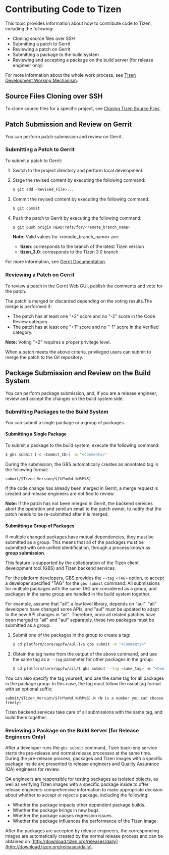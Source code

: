 # Contributing Code to Tizen

This topic provides information about how to contribute code to Tizen, including the following:

- Cloning source files over SSH
- Submitting a patch to Gerrit
- Reviewing a patch on Gerrit
- Submitting a package to the build system
- Reviewing and accepting a package on the build server (for release engineer only)

For more information about the whole work process, see [Tizen Development Working Mechanism](../about/work-flow.md).

## Source Files Cloning over SSH

To clone source files for a specific project, see [Cloning Tizen Source Files](cloning.md).

## Patch Submission and Review on Gerrit

You can perform patch submission and review on Gerrit.

### Submitting a Patch to Gerrit

To submit a patch to Gerrit:

1. Switch to the project directory and perform local development.

2. Stage the revised content by executing the following command:
   ```bash
   $ git add <Revised_File>...
   ```
3. Commit the revised content by executing the following command:
   ```bash
   $ git commit
   ```
4. Push the patch to Gerrit by executing the following command:

   ```bash
   $ git push origin HEAD:refs/for/<remote_branch_name>
   ```
   **Note:** Valid values for <remote_branch_name> are:

   - **tizen**: corresponds to the branch of the latest Tizen version
   - **tizen_3.0**: corresponds to the Tizen 3.0 branch

For more information, see [Gerrit Documentation](https://review.tizen.org/gerrit/Documentation/index.html).

### Reviewing a Patch on Gerrit

To review a patch in the Gerrit Web GUI, publish the comments and vote for the patch.

The patch is merged or discarded depending on the voting results.The merge is performed if:

- The patch has at least one "+2" score and no "-2" score in the Code Review category.
- The patch has at least one "+1" score and no "-1" score in the Verified category.

**Note:** Voting "+2" requires a proper privilege level.

When a patch meets the above criteria, privileged users can submit to merge the patch to the Git repository.

## Package Submission and Review on the Build System

You can perform package submission, and, if you are a release engineer, review and accept the changes on the build system side.

### Submitting Packages to the Build System

You can submit a single package or a group of packages.

#### Submitting a Single Package

To submit a package to the build system, execute the following command:

```bash
$ gbs submit [-c <Commit_ID>] -m "<Comments>"
```

During the submission, the GBS automatically creates an annotated tag in the following format:

```
submit/$Tizen_Version/$(%Y%m%d.%H%M%S)
```

If the code change has already been merged in Gerrit, a merge request is created and release engineers are notified to review.

**Note:** If the patch has not been merged in Gerrit, the backend services abort the operation and send an email to the patch owner, to notify that the patch needs to be re-submitted after it is merged.

#### Submitting a Group of Packages

If multiple changed packages have mutual dependencies, they must be submitted as a group. This means that all of the packages must be submitted with one unified identification, through a process known as **group submission**.

This feature is supported by the collaboration of the Tizen client development tool (GBS) and Tizen backend services.

For the platform developers, GBS provides the `--tag <TAG>` option, to accept a developer specified "TAG" for the `gbs submit` command. All submissions for multiple packages with the same TAG are considered as a group, and packages in the same group are handled in the build system together.

For example, assume that "ail", a low level library, depends on "aul". "ail" developers have changed some APIs, and "aul" must be updated to adapt to the new API changes in "ail". Therefore, once all related patches have been merged to "ail" and "aul" separately, these two packages must be submitted as a group:

1. Submit one of the packages in the group to create a tag:

   ```bash
   $ cd platform/core/appfw/aul-1/$ gbs submit -m "<Comments>"
   ```

2. Obtain the tag name from the output of the above command, and use the same tag as a `--tag` parameter for other packages in the group:

   ```bash
   $ cd platform/core/appfw/ail/$ gbs submit --tag <same_tag> -m "<Comments>"
   ```

You can also specify the tag yourself, and use the same tag for all packages in the package group. In this case, the tag must follow the usual tag format with an optional suffix:

```
submit/$Tizen_Version/$(%Y%m%d.%H%M%S).N (N is a number you can choose freely)
```

Tizen backend services take care of all submissions with the same tag, and build them together.

### Reviewing a Package on the Build Server (for Release Engineers Only)

After a developer runs the `gbs submit` command, Tizen back-end service starts the pre-release and normal release processes at the same time. During the pre-release process, packages and Tizen images with a specific package inside are presented to release engineers and Quality Assurance (QA) engineers for review.

QA engineers are responsible for testing packages as isolated objects, as well as verifying Tizen images with a specific package inside to offer release engineers comprehensive information to make appropriate decision about whether to accept or reject a package, including the following:

- Whether the package impacts other dependent package builds.
- Whether the package brings in new bugs.
- Whether the package causes regression issues.
- Whether the package influences the performance of the Tizen image.

After the packages are accepted by release engineers, the corresponding images are automatically created by the normal release process and can be obtained on [http://download.tizen.org/releases/daily](http://download.tizen.org/releases/daily).
